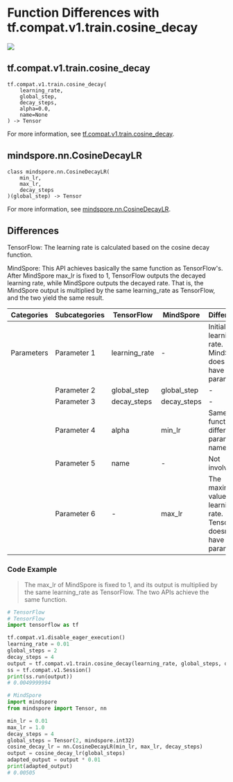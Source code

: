 # Function Differences with tf.compat.v1.train.cosine_decay

<a href="https://gitee.com/mindspore/docs/blob/r2.1/docs/mindspore/source_en/note/api_mapping/tensorflow_diff/CosineDecayLR.md" target="_blank"><img src="https://mindspore-website.obs.cn-north-4.myhuaweicloud.com/website-images/r2.1/resource/_static/logo_source_en.png"></a>

## tf.compat.v1.train.cosine_decay

```text
tf.compat.v1.train.cosine_decay(
    learning_rate,
    global_step,
    decay_steps,
    alpha=0.0,
    name=None
) -> Tensor
```

For more information, see [tf.compat.v1.train.cosine_decay](https://tensorflow.google.cn/versions/r2.6/api_docs/python/tf/compat/v1/train/cosine_decay).

## mindspore.nn.CosineDecayLR

```text
class mindspore.nn.CosineDecayLR(
    min_lr,
    max_lr,
    decay_steps
)(global_step) -> Tensor
```

For more information, see [mindspore.nn.CosineDecayLR](https://mindspore.cn/docs/en/r2.1/api_python/nn/mindspore.nn.CosineDecayLR.html).

## Differences

TensorFlow: The learning rate is calculated based on the cosine decay function.

MindSpore: This API achieves basically the same function as TensorFlow's. After MindSpore max_lr is fixed to 1, TensorFlow outputs the decayed learning rate, while MindSpore outputs the decayed rate. That is, the MindSpore output is multiplied by the same learning_rate as TensorFlow, and the two yield the same result.

| Categories | Subcategories |TensorFlow | MindSpore | Differences |
| --- | --- | --- | --- |---|
|Parameters | Parameter 1 | learning_rate | - |Initial learning rate. MindSpore does not have this parameter |
| | Parameter 2 | global_step | global_step |- |
| | Parameter 3 | decay_steps | decay_steps |- |
| | Parameter 4 | alpha | min_lr |Same function, different parameter names|
| | Parameter 5 | name | - | Not involved |
| | Parameter 6 | - | max_lr |The maximum value of learning rate. TensorFlow doesn't have this parameter |

### Code Example

> The max_lr of MindSpore is fixed to 1, and its output is multiplied by the same learning_rate as TensorFlow. The two APIs achieve the same function.

```python
# TensorFlow
# TensorFlow
import tensorflow as tf

tf.compat.v1.disable_eager_execution()
learning_rate = 0.01
global_steps = 2
decay_steps = 4
output = tf.compat.v1.train.cosine_decay(learning_rate, global_steps, decay_steps)
ss = tf.compat.v1.Session()
print(ss.run(output))
# 0.0049999994

# MindSpore
import mindspore
from mindspore import Tensor, nn

min_lr = 0.01
max_lr = 1.0
decay_steps = 4
global_steps = Tensor(2, mindspore.int32)
cosine_decay_lr = nn.CosineDecayLR(min_lr, max_lr, decay_steps)
output = cosine_decay_lr(global_steps)
adapted_output = output * 0.01
print(adapted_output)
# 0.00505
```
